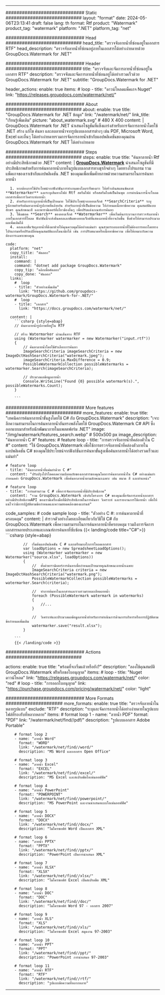
---
############################# Static ############################
layout: "format"
date:  2024-05-06T23:13:41
draft: false
lang: th
format: Rtf
product: "Watermark"
product_tag: "watermark"
platform: ".NET"
platform_tag: "net"

############################# Head ############################
head_title: "ตรวจจับลายน้ำที่ซ่อนอยู่ในเอกสาร RTF"
head_description: "ตรวจจับลายน้ำที่ซ่อนอยู่ภายในเอกสารได้อย่างง่ายดายด้วย GroupDocs.Watermark for .NET"

############################# Header ############################
title: "ตรวจจับและจัดการลายน้ำที่ซ่อนอยู่ในเอกสาร RTF" 
description: "ตรวจจับและจัดการลายน้ำที่ซ่อนอยู่ได้อย่างรวดเร็วด้วย GroupDocs.Watermark for .NET"
subtitle: "GroupDocs.Watermark for .NET" 

header_actions:
  enable: true
  items:
    #  loop
    - title: "ดาวน์โหลดแพ็คเกจ Nuget"
      link: "https://releases.groupdocs.com/watermark/net/"
      
############################# About ############################
about:
    enable: true
    title: "GroupDocs.Watermark for .NET ข้อมูล"
    link: "/watermark/net/"
    link_title: "เรียนรู้เพิ่มเติม"
    picture: "about_watermark.svg" # 480 X 400
    content: |
       GroupDocs.Watermark for .NET นำเสนอโซลูชันที่แข็งแกร่งสำหรับการจัดการลายน้ำโดยใช้ .NET สร้าง แก้ไข ค้นหา และลบลายน้ำจากรูปแบบเอกสารต่างๆ เช่น PDF, Microsoft Word, Excel และอื่นๆ ได้อย่างง่ายดายรวมการจัดการลายน้ำเข้ากับแอปพลิเคชันของคุณผ่าน GroupDocs.Watermark for .NET ได้อย่างง่ายดาย

############################# Steps ############################
steps:
    enable: true
    title: "ค้นหาลายน้ำ Rtf อย่างมีประสิทธิภาพด้วย .NET"
    content: |
      **[GroupDocs.Watermark](https://products.groupdocs.com/watermark/net/)** นำเสนอโซลูชันที่มีประสิทธิภาพสำหรับการค้นหาลายน้ำภายในรูปแบบเอกสารทางธุรกิจต่างๆ โดยทางโปรแกรม รวมแพ็คเกจของเราเข้ากับแอปพลิเคชัน .NET ของคุณเพื่อเพิ่มศักยภาพด้วยความสามารถในการค้นหาลายน้ำ
      
      1. หากต้องการใช้ประโยชน์จากฟังก์ชันการทำงานของไลบรารีของเรา ให้สร้างอินสแตนซ์คลาส **Watermarker** และระบุเส้นทางไฟล์ Rtf สตรีมไฟล์ หรือสตรีมไบต์เป็นอินพุต การดำเนินการนี้จะโหลดเอกสารเพื่อการวิเคราะห์ลายน้ำ
      2. สำหรับการระบุลายน้ำที่เป็นเป้าหมาย ให้ใช้ประโยชน์จากออบเจ็กต์ **SearchCriteria** ระบุรูปภาพสำหรับค้นหาลายน้ำรูปภาพที่คล้ายกัน สำหรับลายน้ำที่เป็นข้อความ ให้กำหนดเนื้อหาข้อความ คุณสมบัติแบบอักษร คุณลักษณะสี และพารามิเตอร์ที่เกี่ยวข้องอื่นๆ เพื่อปรับแต่งเกณฑ์การค้นหา
      3. ใช้เมธอด **Search** ของออบเจ็กต์ **Watermarker** เพื่อเริ่มต้นกระบวนการตรวจจับลายน้ำภายในเอกสารที่โหลด ฟังก์ชันนี้จะส่งคืนคอลเลกชันของออบเจ็กต์ที่แสดงลายน้ำที่อาจเกิดขึ้น ซึ่งช่วยให้สามารถประมวลผลเพิ่มเติมได้
      4. คอลเลกชั่นวัตถุลายน้ำที่ดึงมาช่วยให้คุณควบคุมได้อย่างแม่นยำ คุณสามารถลบลายน้ำที่ไม่ต้องการออกโดยทางโปรแกรมหรือปรับเปลี่ยนคุณสมบัติแบบไดนามิกได้ เช่น การปรับขนาดหรือเนื้อหาข้อความ เพื่อให้เหมาะกับความต้องการเฉพาะของคุณ
   
    code:
      platform: "net"
      copy_title: "คัดลอก"
      install:
        command: |
        command: "dotnet add package GroupDocs.Watermark"
        copy_tip: "คลิกเพื่อคัดลอก"
        copy_done: "คัดลอก"
      links:
        #  loop
        - title: "ตัวอย่างเพิ่มเติม"
          link: "https://github.com/groupdocs-watermark/GroupDocs.Watermark-for-.NET/"
        #  loop
        - title: "เอกสาร"
          link: "https://docs.groupdocs.com/watermark/net/"
          
      content: |
        ```csharp {style=abap}
        // ค้นหาลายน้ำรูปภาพที่อยู่ใน RTF

        // สร้าง Watermarker ผ่านเส้นทาง RTF
        using (Watermarker watermarker = new Watermarker("input.rtf"))
        {
            // ค้นหาลายน้ำโดยใช้ตัวเลือกการค้นหา
            ImageSearchCriteria imageSearchCriteria = new ImageDctHashSearchCriteria("watermark.jpeg");
            imageSearchCriteria.MaxDifference = 0.9;
            PossibleWatermarkCollection possibleWatermarks = watermarker.Search(imageSearchCriteria);

            // ประมวลผลข้อมูลลายน้ำ
            Console.WriteLine("Found {0} possible watermark(s).", possibleWatermarks.Count);
        }
        
        ```  

############################# More features ############################
more_features:
  enable: true
  title: "เทคนิคการค้นหาลายน้ำขั้นสูงโดยใช้ C# กับ GroupDocs.Watermark"
  description: "เจาะลึกความสามารถในการค้นหาลายน้ำอันทรงพลังโดยใช้ GroupDocs.Watermark C# API ซึ่งออกแบบมาสำหรับนักพัฒนาภายในแพลตฟอร์ม .NET"
  image: "/img/watermark/features_search.webp" # 500x500 px
  image_description: "ค้นหาลายน้ำ C #"
  features:
    # feature loop
    - title: "การตรวจจับลายน้ำที่คล่องตัวใน C #"
      content: "ใช้ GroupDocs.Watermark เพื่อใช้การตรวจจับลายน้ำที่คล่องตัวภายในแอปพลิเคชัน C# ของคุณใช้ประโยชน์จากฟังก์ชันการค้นหาขั้นสูงเพื่อค้นหาลายน้ำได้อย่างรวดเร็วและแม่นยำ"

    # feature loop
    - title: "ค้นหาลายน้ำที่แม่นยำด้วย C #"
      content: "ปรับปรุงโปรโตคอลความปลอดภัยของเอกสารของคุณโดยการค้นหาลายน้ำใน C# อย่างแม่นยำกำหนดค่า GroupDocs.Watermark เพื่อค้นหาลายน้ำตามลักษณะเฉพาะ เช่น ขนาด สี และตำแหน่ง"

    # feature loop
    - title: "การผสานรวม C # เพื่อการจัดการลายน้ำที่มีประสิทธิภาพ"
      content: "รวม GroupDocs.Watermark เข้ากับโครงการ C# ของคุณเพื่อจัดการลายน้ำเอกสารอย่างมีประสิทธิภาพAPI ของเรามีเครื่องมือที่มีประสิทธิภาพในการค้นหา วิเคราะห์ และรายงานการใช้ลายน้ำ เพื่อให้แน่ใจว่ามีการปฏิบัติตามข้อกำหนดและความสอดคล้องของแบรนด์"
      
  code_samples:
    # code sample loop
    - title: "ตัวอย่าง C #: การค้นหาลายน้ำที่ครอบคลุม"
      content: |
        สำรวจตัวอย่างโดยละเอียดเกี่ยวกับวิธีใช้ C# กับ GroupDocs.Watermark เพื่อความสามารถในการค้นหาลายน้ำที่ครอบคลุม รวมถึงการจัดการเอกสารหลายประเภทและเกณฑ์การค้นหาที่ซับซ้อน
        {{< landing/code title="C#">}}
        ```csharp {style=abap}
        
            //  เริ่มต้นแอปพลิเคชัน C # และเตรียมกลไกการโหลดเอกสาร
            var loadOptions = new SpreadsheetLoadOptions();
            using (Watermarker watermarker = new Watermarker("source.xlsx", loadOptions))
            {
                //  ตั้งค่าพารามิเตอร์การค้นหาเพื่อกำหนดเป้าหมายคุณลักษณะลายน้ำเฉพาะ
                ImageSearchCriteria criteria = new ImageDctHashSearchCriteria("watermark.png");
                PossibleWatermarkCollection possibleWatermarks = watermarker.Search(criteria);

                //  ทำการค้นหาในเอกสารและรวบรวมรายละเอียดลายน้ำ
                foreach (PossibleWatermark watermark in watermarks)
                {
                    //...
                }

                //  วิเคราะห์และประมวลผลข้อมูลลายน้ำสำหรับการดำเนินการด้านการบริหารหรือการปฏิบัติตามข้อกำหนดเพิ่มเติม
                watermarker.save("result.xlsx");
            }

        ```
        {{< /landing/code >}}


############################# Actions ############################

actions:
  enable: true
  title: "พร้อมที่จะเริ่มแล้วหรือยัง?"
  description: "ลองใช้คุณสมบัติ GroupDocs.Watermark ฟรีหรือขอใบอนุญาต"
  items:
    #  loop
    - title: "Nuget ดาวน์โหลด"
      link: "https://releases.groupdocs.com/watermark/net/"
      color: "red"
        #  loop
    - title: "การออกใบอนุญาต"
      link: "https://purchase.groupdocs.com/pricing/watermark/net/"
      color: "light"


############################# More Formats #####################
more_formats:
    enable: true
    title: "ตรวจจับลายน้ำในหลายรูปแบบ"
    exclude: "RTF"
    description: "ระบุและจัดการลายน้ำได้อย่างง่ายดายในรูปแบบไฟล์ที่รองรับที่หลากหลาย"
    items: 
        # format loop 1
        - name: "ลายน้ำ PDF"
          format: "PDF"
          link: "/watermark/net/find//pdf/"
          description: "รูปแบบเอกสาร Adobe Portable"

        # format loop 2
        - name: "ลายน้ำ Word"
          format: "WORD"
          link: "/watermark/net/find//word/"
          description: "MS Word และเอกสาร Open Office"
          
        # format loop 3
        - name: "ลายน้ำ Excel"
          format: "EXCEL"
          link: "/watermark/net/find//excel/"
          description: "MS Excel และสเปรดชีตโอเพ่นออฟฟิศ"

        # format loop 4
        - name: "ลายน้ำ PowerPoint"
          format: "POWERPOINT"
          link: "/watermark/net/find//powerpoint/"
          description: "MS PowerPoint และงานนำเสนอแบบโอเพ่นออฟฟิศ"

        # format loop 5
        - name: "ลายน้ำ DOCX"
          format: "DOCX"
          link: "/watermark/net/find//docx/"
          description: "ไมโครซอฟท์ Word เปิดเอกสาร XML"
          
        # format loop 6
        - name: "ลายน้ำ PPTX"
          format: "PPTX"
          link: "/watermark/net/find//pptx/"
          description: "PowerPoint เปิดการนำเสนอ XML"
          
        # format loop 7
        - name: "ลายน้ำ XLSX"
          format: "XLSX"
          link: "/watermark/net/find//xlsx/"
          description: "ไมโครซอฟท์ Excel เปิดสเปรดชีต XML"

        # format loop 8
        - name: "ลายน้ำ DOC"
          format: "DOC"
          link: "/watermark/net/find//doc/"
          description: "ไมโครซอฟท์ Word 97 - เอกสาร 2007"

        # format loop 9
        - name: "ลายน้ำ XLS"
          format: "XLS"
          link: "/watermark/net/find//xls/"
          description: "ไมโครซอฟท์ Excel สมุดงาน 97-2003"

        # format loop 10
        - name: "ลายน้ำ PPT"
          format: "PPT"
          link: "/watermark/net/find//ppt/"
          description: "PowerPoint การนำเสนอ 97-2003"

        # format loop 11
        - name: "ลายน้ำ RTF"
          format: "RTF"
          link: "/watermark/net/find//rtf/"
          description: "รูปแบบข้อความที่หลากหลาย"

---